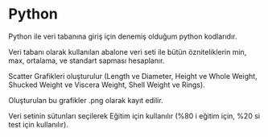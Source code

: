 # Python
Python ile veri tabanına giriş için denemiş olduğum python kodlarıdır.

Veri tabanı olarak kullanılan abalone veri seti ile bütün özniteliklerin min, max, ortalama, ve standart sapması hesaplanır.

Scatter Grafikleri oluşturulur (Length ve Diameter, Height ve Whole Weight, Shucked Weight ve Viscera Weight, Shell Weight ve Rings).

Oluşturulan bu grafikler .png olarak kayıt edilir.

Veri setinin sütunları seçilerek Eğitim için kullanılır (%80 i eğitim için, %20 si test için kullanılır).
